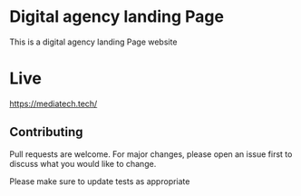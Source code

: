 # Digital agency landing Page

This is a digital agency landing Page website

# Live 
https://mediatech.tech/

## Contributing

Pull requests are welcome. For major changes, please open an issue first
to discuss what you would like to change.

Please make sure to update tests as appropriate

